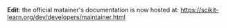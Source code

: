 **Edit**: the official matainer's documentation is now hosted at: https://scikit-learn.org/dev/developers/maintainer.html
